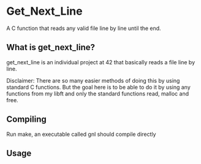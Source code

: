# Get_Next_Line

A C function that reads any valid file line by line until the end.

## What is get_next_line?

get_next_line is an individual project at 42 that basically reads a file line by line.

Disclaimer: There are so many easier methods of doing this by using standard C functions. But the goal here is to be able to do it by using any functions from my libft and only the standard functions read, malloc and free.

## Compiling

Run make, an executable called gnl should compile directly

## Usage


